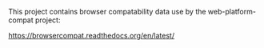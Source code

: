This project contains browser compatability data use by the
web-platform-compat project:

https://browsercompat.readthedocs.org/en/latest/
